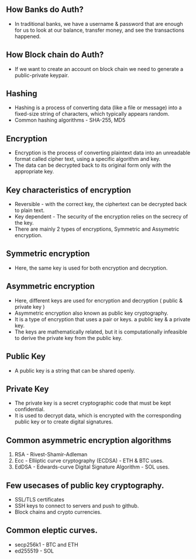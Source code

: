 ## How Banks do Auth?
- In traditional banks, we have a username & password that are enough for us to look at our balance, transfer money, and see the transactions happened.

## How Block chain do Auth?
- If we want to create an account on block chain we need to generate a public-private keypair.

## Hashing 
- Hashing is a process of converting data (like a file or message) into a fixed-size string of characters, which typically appears random.
- Common hashing algorithms - SHA-255, MD5

## Encryption
- Encryption is the process of converting plaintext data into an unreadable format called cipher text, using a specific algorithm and key.
- The data can be decrypted back to its original form only with the appropriate key.

## Key characteristics of encryption
- Reversible - with the correct key, the ciphertext can be decrypted back to plain text.
- Key dependent - The security of the encryption relies on the secrecy of the key.
- There are mainly 2 types of encryptions, Symmetric and Assymetric encryption.

## Symmetric encryption
- Here, the same key is used for both encryption and decryption.

## Asymmetric encryption
- Here, different keys are used for encryption and decryption ( public & private key )
- Asymmetric encryption also known as public key cryptography.
- It is a type of encryption that uses a pair or keys. a public key & a private key.
- The keys are mathematically related, but it is computationally infeasible to derive the private key from the public key.

## Public Key
- A public key is a string that can be shared openly.

## Private Key
- The private key is a secret cryptographic code that must be kept confidential.
- It is used to decrypt data, which is encrypted with the corresponding public key or to create digital signatures.

## Common asymmetric encryption algorithms
1. RSA - Rivest-Shamir-Adleman
2. Ecc - Elliiptic curve cryptography (ECDSA) - ETH & BTC uses.
3. EdDSA - Edwards-curve Digital Signature Algorithm - SOL uses.

## Few usecases of public key cryptography.
- SSL/TLS certificates
- SSH keys to connect to servers and push to github.
- Block chains and crypto currencies.

## Common eleptic curves.
- secp256k1 - BTC and ETH
- ed255519  - SOL

